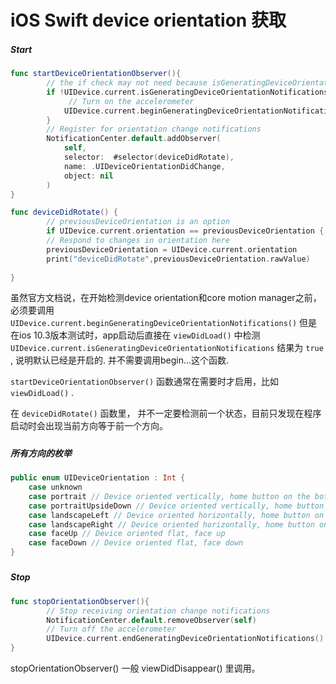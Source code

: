 # iOS Swift device orientation 获取

##### Start

```swift
func startDeviceOrientationObserver(){
        // the if check may not need because isGeneratingDeviceOrientationNotifications is true as default
        if !UIDevice.current.isGeneratingDeviceOrientationNotifications{
             // Turn on the accelerometer
            UIDevice.current.beginGeneratingDeviceOrientationNotifications()
        }
        // Register for orientation change notifications
        NotificationCenter.default.addObserver(
            self,
            selector:  #selector(deviceDidRotate),
            name: .UIDeviceOrientationDidChange,
            object: nil
        )
}

func deviceDidRotate() {
        // previousDeviceOrientation is an option
        if UIDevice.current.orientation == previousDeviceOrientation { return }
        // Respond to changes in orientation here
        previousDeviceOrientation = UIDevice.current.orientation
        print("deviceDidRotate",previousDeviceOrientation.rawValue)
        
}
```

虽然官方文档说，在开始检测device orientation和core motion manager之前，必须要调用 `UIDevice.current.beginGeneratingDeviceOrientationNotifications()` 但是在ios 10.3版本测试时，app启动后直接在 `viewDidLoad()` 中检测 `UIDevice.current.isGeneratingDeviceOrientationNotifications` 结果为 `true` , 说明默认已经是开启的. 并不需要调用begin...这个函数.

`startDeviceOrientationObserver()` 函数通常在需要时才启用，比如 `viewDidLoad()` .

在 `deviceDidRotate()` 函数里， 并不一定要检测前一个状态，目前只发现在程序启动时会出现当前方向等于前一个方向。

##### 

##### 所有方向的枚举

```swift
public enum UIDeviceOrientation : Int {    
    case unknown
    case portrait // Device oriented vertically, home button on the bottom
    case portraitUpsideDown // Device oriented vertically, home button on the top
    case landscapeLeft // Device oriented horizontally, home button on the right
    case landscapeRight // Device oriented horizontally, home button on the left
    case faceUp // Device oriented flat, face up
    case faceDown // Device oriented flat, face down
}
```

##### 

##### Stop



```swift
func stopOrientationObserver(){
        // Stop receiving orientation change notifications
        NotificationCenter.default.removeObserver(self)
        // Turn off the accelerometer
        UIDevice.current.endGeneratingDeviceOrientationNotifications()
}
```

stopOrientationObserver\(\) 一般 viewDidDisappear\(\) 里调用。



